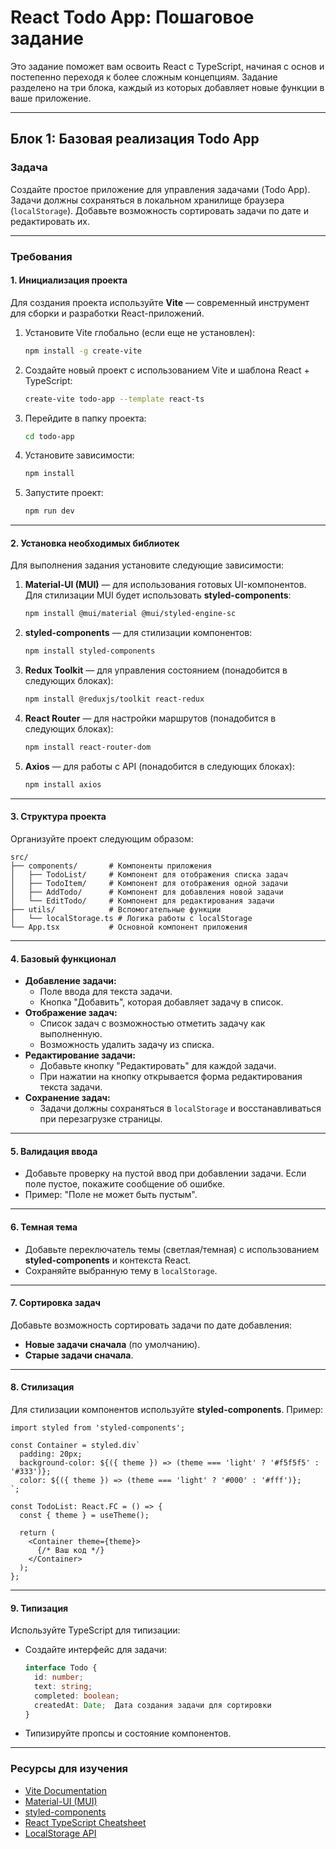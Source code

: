  # React Todo App: Пошаговое задание

 Это задание поможет вам освоить React с TypeScript, начиная с основ и постепенно переходя к более сложным концепциям. Задание разделено на три блока, каждый из которых добавляет новые функции в ваше приложение.

 ---

 ## Блок 1: Базовая реализация Todo App

 ### Задача
 Создайте простое приложение для управления задачами (Todo App). Задачи должны сохраняться в локальном хранилище браузера (`localStorage`). Добавьте возможность сортировать задачи по дате и редактировать их.

 ---

 ### Требования

 #### 1. **Инициализация проекта**
 Для создания проекта используйте **Vite** — современный инструмент для сборки и разработки React-приложений.

 1. Установите Vite глобально (если еще не установлен):
    ```bash
    npm install -g create-vite
    ```

 2. Создайте новый проект с использованием Vite и шаблона React + TypeScript:
    ```bash
    create-vite todo-app --template react-ts
    ```

 3. Перейдите в папку проекта:
    ```bash
    cd todo-app
    ```

 4. Установите зависимости:
    ```bash
    npm install
    ```

 5. Запустите проект:
    ```bash
    npm run dev
    ```

 ---

 #### 2. **Установка необходимых библиотек**
 Для выполнения задания установите следующие зависимости:

 1. **Material-UI (MUI)** — для использования готовых UI-компонентов. Для стилизации MUI будет использовать **styled-components**:
    ```bash
    npm install @mui/material @mui/styled-engine-sc
    ```

 2. **styled-components** — для стилизации компонентов:
    ```bash
    npm install styled-components
    ```

 3. **Redux Toolkit** — для управления состоянием (понадобится в следующих блоках):
    ```bash
    npm install @reduxjs/toolkit react-redux
    ```

 4. **React Router** — для настройки маршрутов (понадобится в следующих блоках):
    ```bash
    npm install react-router-dom
    ```

 5. **Axios** — для работы с API (понадобится в следующих блоках):
    ```bash
    npm install axios
    ```

 ---

 #### 3. **Структура проекта**
 Организуйте проект следующим образом:
 ```
 src/
 ├── components/       # Компоненты приложения
 │   ├── TodoList/     # Компонент для отображения списка задач
 │   ├── TodoItem/     # Компонент для отображения одной задачи
 │   ├── AddTodo/      # Компонент для добавления новой задачи
 │   └── EditTodo/     # Компонент для редактирования задачи
 ├── utils/            # Вспомогательные функции
 │   └── localStorage.ts # Логика работы с localStorage
 └── App.tsx           # Основной компонент приложения
 ```

 ---

 #### 4. **Базовый функционал**
 - **Добавление задачи:**
   - Поле ввода для текста задачи.
   - Кнопка "Добавить", которая добавляет задачу в список.
 - **Отображение задач:**
   - Список задач с возможностью отметить задачу как выполненную.
   - Возможность удалить задачу из списка.
 - **Редактирование задачи:**
   - Добавьте кнопку "Редактировать" для каждой задачи.
   - При нажатии на кнопку открывается форма редактирования текста задачи.
 - **Сохранение задач:**
   - Задачи должны сохраняться в `localStorage` и восстанавливаться при перезагрузке страницы.

 ---

 #### 5. **Валидация ввода**
 - Добавьте проверку на пустой ввод при добавлении задачи. Если поле пустое, покажите сообщение об ошибке.
 - Пример: "Поле не может быть пустым".

 ---

 #### 6. **Темная тема**
 - Добавьте переключатель темы (светлая/темная) с использованием **styled-components** и контекста React.
 - Сохраняйте выбранную тему в `localStorage`.

 ---

 #### 7. **Сортировка задач**
 Добавьте возможность сортировать задачи по дате добавления:
 - **Новые задачи сначала** (по умолчанию).
 - **Старые задачи сначала**.

 ---

 #### 8. **Стилизация**
 Для стилизации компонентов используйте **styled-components**. Пример:
 ```tsx
 import styled from 'styled-components';

 const Container = styled.div`
   padding: 20px;
   background-color: ${({ theme }) => (theme === 'light' ? '#f5f5f5' : '#333')};
   color: ${({ theme }) => (theme === 'light' ? '#000' : '#fff')};
 `;

 const TodoList: React.FC = () => {
   const { theme } = useTheme();

   return (
     <Container theme={theme}>
       {/* Ваш код */}
     </Container>
   );
 };
 ```

 ---

 #### 9. **Типизация**
 Используйте TypeScript для типизации:
 - Создайте интерфейс для задачи:
   ```ts
   interface Todo {
     id: number;
     text: string;
     completed: boolean;
     createdAt: Date;  Дата создания задачи для сортировки
   }
   ```
 - Типизируйте пропсы и состояние компонентов.

 ---

 ### Ресурсы для изучения
 - [Vite Documentation](https:vitejs.dev/)
 - [Material-UI (MUI)](https:mui.com/)
 - [styled-components](https:styled-components.com/)
 - [React TypeScript Cheatsheet](https:react-typescript-cheatsheet.netlify.app/)
 - [LocalStorage API](https:developer.mozilla.org/en-US/docs/Web/API/Window/localStorage)
